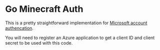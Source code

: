 # Go Minecraft Auth

This is a pretty straightforward implementation for [Microsoft account authencation](https://wiki.vg/Microsoft_Authentication_Scheme).

You will need to register an Azure application to get a client ID and client secret to be used with this code.

